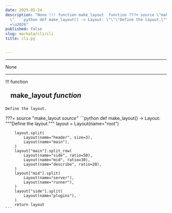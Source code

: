 ```yaml
---
date: 2025-05-24
description: "None !!! function make_layout  function ???+ source \"make_layout  source
  \" ```python def make_layout() -> Layout: \"\"\"Define the layout.\"\"\" layout
  =\u2026"
published: false
slug: markata/cli/cli
title: cli.py


---
```


---

None

---

!!! function
    <h2 id="make_layout" class="admonition-title" style="margin: 0; padding: .5rem 1rem;">make_layout <em class="small">function</em></h2>

    Define the layout.

???+ source "make_layout <em class='small'>source</em>"
    ```python
    def make_layout() -> Layout:
        """Define the layout."""
        layout = Layout(name="root")

        layout.split(
            Layout(name="header", size=3),
            Layout(name="main"),
        )
        layout["main"].split_row(
            Layout(name="side", ratio=50),
            Layout(name="mid", ratio=30),
            Layout(name="describe", ratio=20),
        )
        layout["mid"].split(
            Layout(name="server"),
            Layout(name="runner"),
        )
        layout["side"].split(
            Layout(name="plugins"),
        )
        return layout
    ```